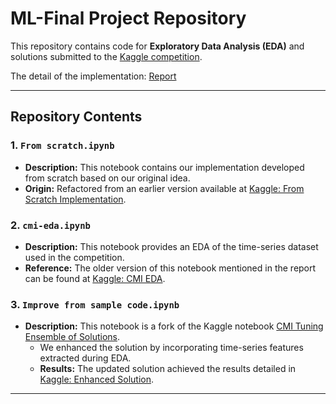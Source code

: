 # ML-Final Project Repository

This repository contains code for **Exploratory Data Analysis (EDA)** and solutions submitted to the [Kaggle competition](https://www.kaggle.com/competitions/child-mind-institute-problematic-internet-use/).

The detail of the implementation: [Report](https://drive.google.com/file/d/1IdnmXYYrIHL_CAYbVXUZW6G-87YY2gmR/view?usp=drive_link)

---

## Repository Contents

### 1. `From scratch.ipynb`
- **Description:** This notebook contains our implementation developed from scratch based on our original idea.
- **Origin:** Refactored from an earlier version available at [Kaggle: From Scratch Implementation](https://www.kaggle.com/code/quang0150/project?scriptVersionId=213203036).

### 2. `cmi-eda.ipynb`
- **Description:** This notebook provides an EDA of the time-series dataset used in the competition.
- **Reference:** The older version of this notebook mentioned in the report can be found at [Kaggle: CMI EDA](https://www.kaggle.com/code/qwerty197/cmi-eda).

### 3. `Improve from sample code.ipynb`
- **Description:** This notebook is a fork of the Kaggle notebook [CMI Tuning Ensemble of Solutions](https://www.kaggle.com/code/batprem/cmi-tuning-ensemble-of-solutions?scriptVersionId=212812994). 
  - We enhanced the solution by incorporating time-series features extracted during EDA.
  - **Results:** The updated solution achieved the results detailed in [Kaggle: Enhanced Solution](https://www.kaggle.com/code/quang0150/project?scriptVersionId=213924420).

---
